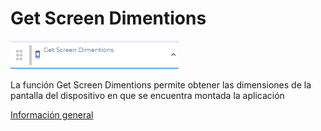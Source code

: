 # Get Screen Dimentions

![](../../../../.gitbook/assets/image%20%28622%29.png)

La función Get Screen Dimentions permite obtener las dimensiones de la pantalla del dispositivo en que se encuentra montada la aplicación

[Información general](https://docs.apphive.io/reference/funciones/informacion-general-de-las-funciones) 

